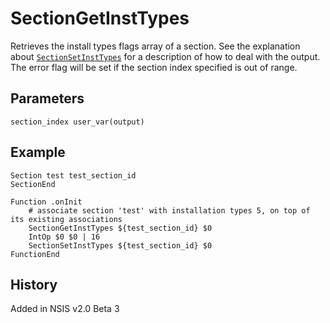 # SectionGetInstTypes

Retrieves the install types flags array of a section. See the explanation about [`SectionSetInstTypes`][1] for a description of how to deal with the output. The error flag will be set if the section index specified is out of range.

## Parameters

    section_index user_var(output)

## Example

	Section test test_section_id
	SectionEnd

	Function .onInit
		# associate section 'test' with installation types 5, on top of its existing associations
		SectionGetInstTypes ${test_section_id} $0
		IntOp $0 $0 | 16
		SectionSetInstTypes ${test_section_id} $0
	FunctionEnd

## History

Added in NSIS v2.0 Beta 3

[1]: SectionSetInstTypes.md